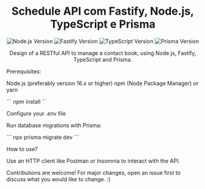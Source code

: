 <h1 align="center">Schedule API com Fastify, Node.js, TypeScript e Prisma</h1>
<p align="center">
  <img src="https://img.shields.io/badge/Node.js-v16.3.0-green" alt="Node.js Version">
  <img src="https://img.shields.io/badge/Fastify-v4.5.1-blue" alt="Fastify Version">
  <img src="https://img.shields.io/badge/TypeScript-v4.5.2-blue" alt="TypeScript Version">
  <img src="https://img.shields.io/badge/Prisma-v3.9.1-yellow" alt="Prisma Version">
</p>
<p align="center">Design of a RESTful API to manage a contact book, using Node.js, Fastify, TypeScript and Prisma.</p>

Prerequisites:

Node.js (preferably version 16.x or higher)
npm (Node Package Manager) or yarn

´´´
npm install
´´´


Configure your .env file


Run database migrations with Prisma:

´´´
npx prisma migrate dev
´´´

How to use?

Use an HTTP client like Postman or Insomnia to interact with the API.

Contributions are welcome! For major changes, open an issue first to discuss what you would like to change. :)


